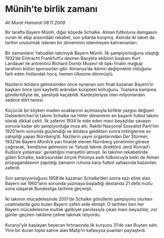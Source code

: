 # Münih’te birlik zamanı

*Ali Murat Hamarat 08.11.2009*

<div class="taraf_structure_2col_1zq">
<div class="margen_n">



 <p>Bir tarafta Bayern Münih, diğer köşede Schalke. Alman futboluna damgasını vuran iki ekip arasındaki rekabet, son yıllarda kızışmış. Aslında iki takım da tarihin unutulmak istenen bir döneminin istenmeyen kahramanları. <br/><br/>Bir zamanların Yahudiler takımıydı Bayern Münih. İlk şampiyonluğuna ulaştığı 1932’de Eintracht Frankfurt’u deviren Bavyera ekibinin başkanı Kurt Landauer ile antrenörü Richard Dombi Musevi idi tıpkı finalin mağlup tarafının bütün sponsorları gibi. Almanya’da iklimin değişmekte olduğunu fark eden Hollandalı hoca, hemen ülkesine dönmüştü. <br/><br/>Nazilerin iktidara gelmesinden önce oynanan son finali kazanan Bayern’in başkanı önce işini kaybetti ardından kulüpteki koltuğunu. Toplama kampına gönderildiyse de, şanslıydı kaçabildi. Kardeşleriyse ölen milyonlardan sadece dört tanesi. <br/><br/>Küçücük bir köyken maden ocaklarının açılmasıyla birlikte yazgısı değişen Gelsenkirchen’in takımı Schalke ise Hitler döneminin en başarılı futbol takımı olarak dikkat çekti. İlk zaferini 1934’te elde eden mavi-beyazlılar savaşın sonuna kadar altı şampiyonluğa imza attı. Rakibi Nasyonal Sosyalist Parti’nin 1920’lerin sonunda güçlendiği ve iktidara geldikten sonra mitinglerine ev sahipliği yapan Nürnberg’di. Nazilerin yayın organlarından <i>Der Stürmer</i>, 1932’de Bayern Münih’e yarı finalde elenen Nürnberg yönetimini göreve çağırarak, ‘kendisine gelmesini ve Yahudi teknik direktörü Jenö Konrad’ı Kudüs’e yollaması’ gerektiğini manşetini atmıştı. İki takımın rekabetinde gülen Schalke, kadrosundaki birçok Polonya asıllı futbolcuyla belki de Alman propagandasının yapıldığı zamanın ruhuna karşı futbol sahasında kazanılan zaferdi. <br/><br/>Son şampiyonluğunu 1958’de kazanan Schalke’den sonra sazı eline alan Bayern ise 1960’ların sonunda yazmaya başladığı destanda 21 defa mutlu sona ulaşarak Bundesliga tarihine geçmişti. <br/><br/>İki takımın mücadelesinde 2001’de Schalke gönüllerin şampiyonu olurken uzatmalarda golü bulan Bayern zaferi elde etmişti. O tarihten beri her Bayern mücadelesine mutlak galibiyet parolasıyla çıkan mavi-beyazlılar, zor günler geçiren rakibine çelme takmak istiyordu. <br/><br/>Kuranyi’yle başlayan heyecan fırtınasında ilk kurşunu 31’de van Buyten sıktı. Yine bir duran topta sahne alan Matip’in kafasıysa puanları paylaştırdı.</p>
<br/>
<br/>
<br/>



<br/>


<div id="taraf_not">
</div>

</div>


</div>

